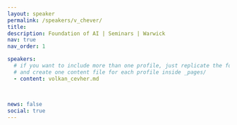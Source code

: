 ```yaml
---
layout: speaker
permalink: /speakers/v_chever/
title: 
description: Foundation of AI | Seminars | Warwick
nav: true
nav_order: 1

speakers: 
  # if you want to include more than one profile, just replicate the following block
  # and create one content file for each profile inside _pages/
  - content: volkan_cevher.md
    
 

news: false
social: true
---
```

